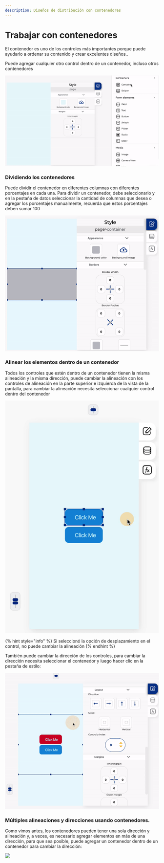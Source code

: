 ```yaml
---
description: Diseños de distribución con contenedores
---
```


# Trabajar con contenedores

El contenedor es uno de los controles más importantes porque puede ayudarlo a ordenar su contenido y crear excelentes diseños..

Puede agregar cualquier otro control dentro de un contenedor, incluso otros contenedores

![](../.gitbook/assets/containers.gif)

### Dividiendo los contenedores

Puede dividir el contenedor en diferentes columnas con diferentes porcentajes en cada una. Para dividir un contenedor, debe seleccionarlo y en la pestaña de datos seleccionar la cantidad de columnas que desea o agregar los porcentajes manualmente, recuerda que estos porcentajes deben sumar 100

![](../.gitbook/assets/dividing-container.gif)

### Alinear los elementos dentro de un contenedor

Todos los controles que estén dentro de un contenedor tienen la misma alineación y la misma dirección, puede cambiar la alineación con los controles de alineación en la parte superior e izquierda de la vista de la pantalla, para cambiar la alineación necesita seleccionar cualquier control dentro del contenedor

![](../.gitbook/assets/controls-align.gif)

{% hint style="info" %}
Si seleccionó la opción de desplazamiento en el control, no puede cambiar la alineación
{% endhint %}

También puede cambiar la dirección de los controles, para cambiar la dirección necesita seleccionar el contenedor y luego hacer clic en la pestaña de estilo:

![](../.gitbook/assets/direction.gif)

### Múltiples alineaciones y direcciones usando contenedores.

Como vimos antes, los contenedores pueden tener una sola dirección y alineación y, a veces, es necesario agregar elementos en más de una dirección, para que sea posible, puede agregar un contenedor dentro de un contenedor para cambiar la dirección:

![](../.gitbook/assets/diferent-alignments.gif)



